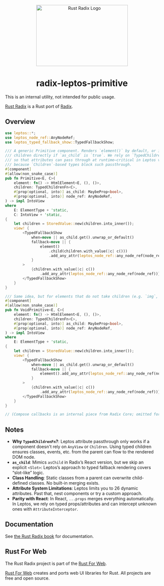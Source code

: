 
<p align="center">
    <a href="../../../../logo.svg">
        <img src="../../../../logo.svg" width="300" height="200" alt="Rust Radix Logo">
    </a>
</p>

<h1 align="center">radix-leptos-primitive</h1>

This is an internal utility, not intended for public usage.

[Rust Radix](https://github.com/RustForWeb/radix) is a Rust port of [Radix](https://www.radix-ui.com/primitives).

## Overview

```rust
use leptos::*;
use leptos_node_ref::AnyNodeRef;
use leptos_typed_fallback_show::TypedFallbackShow;

/// A generic Primitive component. Renders `element()` by default, or its
/// children directly if `as_child` is `true`. We rely on `TypedChildrenFn`
/// so that attributes can pass through at runtime—critical in Leptos v0.7
/// because `Children`-based types block such passthrough.
#[component]
#[allow(non_snake_case)]
pub fn Primitive<E, C>(
    element: fn() -> HtmlElement<E, (), ()>,
    children: TypedChildrenFn<C>,
    #[prop(optional, into)] as_child: MaybeProp<bool>,
    #[prop(optional, into)] node_ref: AnyNodeRef,
) -> impl IntoView
where
    E: ElementType + 'static,
    C: IntoView + 'static,
{
    let children = StoredValue::new(children.into_inner());
    view! {
        <TypedFallbackShow
            when=move || as_child.get().unwrap_or_default()
            fallback=move || {
                element()
                    .child(children.with_value(|c| c()))
                    .add_any_attr(leptos_node_ref::any_node_ref(node_ref))
            }
        >
            {children.with_value(|c| c())
                .add_any_attr(leptos_node_ref::any_node_ref(node_ref))}
        </TypedFallbackShow>
    }
}

/// Same idea, but for elements that do not take children (e.g. `img`, `input`).
#[component]
#[allow(non_snake_case)]
pub fn VoidPrimitive<E, C>(
    element: fn() -> HtmlElement<E, (), ()>,
    children: TypedChildrenFn<C>,
    #[prop(optional, into)] as_child: MaybeProp<bool>,
    #[prop(optional, into)] node_ref: AnyNodeRef,
) -> impl IntoView
where
    E: ElementType + 'static,
{
    let children = StoredValue::new(children.into_inner());
    view! {
        <TypedFallbackShow
            when=move || as_child.get().unwrap_or_default()
            fallback=move || {
                element().add_any_attr(leptos_node_ref::any_node_ref(node_ref))
            }
        >
            {children.with_value(|c| c())
                .add_any_attr(leptos_node_ref::any_node_ref(node_ref))}
        </TypedFallbackShow>
    }
}

// (Compose callbacks is an internal piece from Radix Core; omitted for brevity.)
```

## Notes

- **Why `TypedChildrenFn`?**: Leptos attribute passthrough only works if a component doesn't rely on `AnyView` or `Children`. Using typed children ensures classes, events, etc. from the parent can flow to the rendered DOM node.
- **`as_child`**: Mimics `asChild` in Radix’s React version, but we skip an explicit `<Slot>`: Leptos’s approach to typed fallback rendering covers “slot-like” logic.
- **Class Handling**: Static classes from a parent can overwrite child-defined classes. No built-in merging exists.
- **Attribute System Limitations**: Leptos limits you to 26 dynamic attributes. Past that, nest components or try a custom approach.
- **Parity with React**: In React, `...props` merges everything automatically. In Leptos, we rely on typed props/attributes and can intercept unknown ones with `AttributeInterceptor`.

## Documentation

See [the Rust Radix book](https://radix.rustforweb.org/) for documentation.

## Rust For Web

The Rust Radix project is part of the [Rust For Web](https://github.com/RustForWeb).

[Rust For Web](https://github.com/RustForWeb) creates and ports web UI libraries for Rust. All projects are free and open source.
